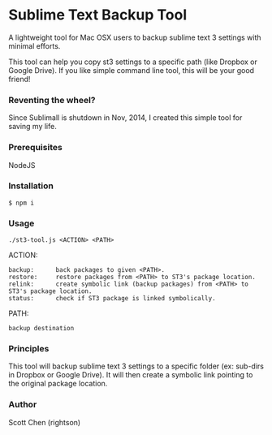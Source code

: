# Sublime Text Backup Tool
A lightweight tool for Mac OSX users to backup sublime text 3 settings with minimal efforts.

This tool can help you copy st3 settings to a specific path (like Dropbox or Google Drive).
If you like simple command line tool, this will be your good friend!

### Reventing the wheel?
Since Sublimall is shutdown in Nov, 2014, I created this simple tool for saving my life.

### Prerequisites

NodeJS

### Installation

`$ npm i`

### Usage
`./st3-tool.js <ACTION> <PATH>`

ACTION:

	backup:      back packages to given <PATH>.
	restore:     restore packages from <PATH> to ST3's package location.
	relink:      create symbolic link (backup packages) from <PATH> to ST3's package location.
	status:      check if ST3 package is linked symbolically.

PATH:

	backup destination

### Principles
This tool will backup sublime text 3 settings to a specific folder (ex: sub-dirs in Dropbox or Google Drive).
It will then create a symbolic link pointing to the original package location.


### Author
Scott Chen (rightson)